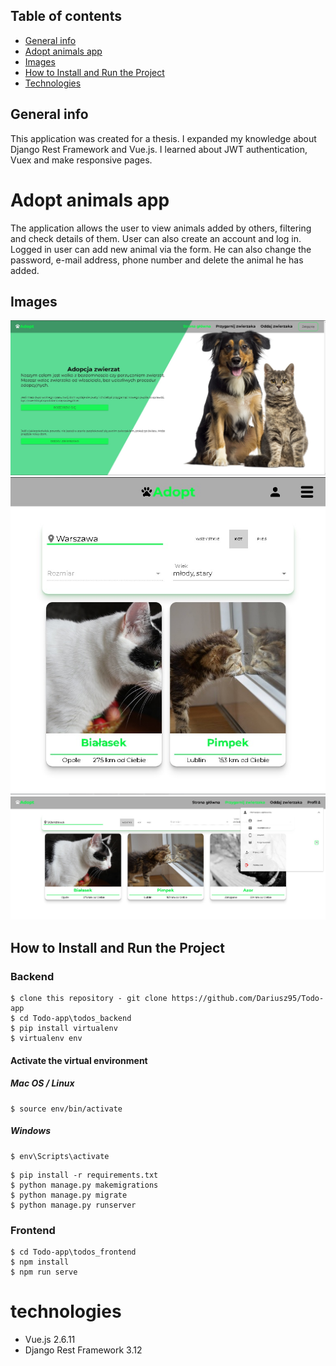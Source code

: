 ## Table of contents
* [General info](#Todo-app)
* [Adopt animals app](#Adopt-animals-app)
* [Images](#Images)
* [How to Install and Run the Project](#How-to-Install-and-Run-the-Project)
* [Technologies](#technologies)

## General info
This application was created for a thesis. I expanded my knowledge about Django Rest Framework and Vue.js. I learned about JWT authentication, Vuex and make responsive pages.

# Adopt animals app
The application allows the user to view animals added by others, filtering and check details of them. User can also create an account and log in.
Logged in user can add new animal via the form. He can also change the password, e-mail address, phone number and delete the animal he has added.

## Images
![Photo one](https://github.com/Dariusz95/Adopt-animals-app/blob/master/Frontend/public/AdoptImg1.jpg)
![Photo two](https://github.com/Dariusz95/Adopt-animals-app/blob/master/Frontend/public/AdoptImg2.jpg)
![Photo three](https://github.com/Dariusz95/Adopt-animals-app/blob/master/Frontend/public/AdoptImg3.jpg)

## How to Install and Run the Project
### Backend
```
$ clone this repository - git clone https://github.com/Dariusz95/Todo-app
$ cd Todo-app\todos_backend
$ pip install virtualenv
$ virtualenv env
```
#### Activate the virtual environment
##### Mac OS / Linux
```
$ source env/bin/activate
```
##### Windows
```
$ env\Scripts\activate
```
```
$ pip install -r requirements.txt
$ python manage.py makemigrations
$ python manage.py migrate
$ python manage.py runserver
```
### Frontend
```
$ cd Todo-app\todos_frontend
$ npm install
$ npm run serve
```

# technologies
* Vue.js 2.6.11
* Django Rest Framework 3.12
